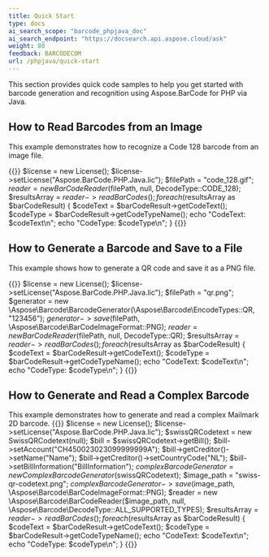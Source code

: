 ```yaml
---
title: Quick Start
type: docs
ai_search_scope: "barcode_phpjava_doc"
ai_search_endpoint: "https://docsearch.api.aspose.cloud/ask"
weight: 80
feedback: BARCODECOM
url: /phpjava/quick-start
---
```


This section provides quick code samples to help you get started with barcode 
generation and recognition using Aspose.BarCode for PHP via Java.

## **How to Read Barcodes from an Image**
This example demonstrates how to recognize a Code 128 barcode from an image file.

{{<highlight php>}}
    $license = new License();
    $license->setLicense("Aspose.BarCode.PHP.Java.lic");
    $filePath = "code_128.gif";
    $reader = new BarCodeReader($filePath, null, DecodeType::CODE_128);
    $resultsArray = $reader->readBarCodes();
    foreach ($resultsArray as $barCodeResult) {
        $codeText = $barCodeResult->getCodeText();
        $codeType = $barCodeResult->getCodeTypeName();
        echo "CodeText: $codeText\n";
        echo "CodeType: $codeType\n";
    }
{{</highlight>}}

## **How to Generate a Barcode and Save to a File**
This example shows how to generate a QR code and save it as a PNG file.

{{<highlight php>}}
    $license = new License();
    $license->setLicense("Aspose.BarCode.PHP.Java.lic");
    $filePath = "qr.png";
    $generator = new \Aspose\Barcode\BarcodeGenerator(\Aspose\Barcode\EncodeTypes::QR, "123456");
    $generator->save($filePath, \Aspose\Barcode\BarCodeImageFormat::PNG);
    $reader = new BarCodeReader($filePath, null, DecodeType::QR);
    $resultsArray = $reader->readBarCodes();
    foreach ($resultsArray as $barCodeResult) {
        $codeText = $barCodeResult->getCodeText();
        $codeType = $barCodeResult->getCodeTypeName();
        echo "CodeText: $codeText\n";
        echo "CodeType: $codeType\n";
    }
{{</highlight>}}

## **How to Generate and Read a Complex Barcode**
This example demonstrates how to generate and read a complex Mailmark 2D barcode.
{{<highlight php>}}
    $license = new License();
    $license->setLicense("Aspose.BarCode.PHP.Java.lic");
    $swissQRCodetext = new SwissQRCodetext(null);
    $bill = $swissQRCodetext->getBill();
    $bill->setAccount("CH450023023099999999A");
    $bill->getCreditor()->setName("Name");
    $bill->getCreditor()->setCountryCode("NL");
    $bill->setBillInformation("BillInformation");
    $complexBarcodeGenerator = new ComplexBarcodeGenerator($swissQRCodetext);
    $image_path = "swiss-qr-codetext.png";
    $complexBarcodeGenerator->save($image_path, \Aspose\Barcode\BarCodeImageFormat::PNG);
    $reader = new \Aspose\Barcode\BarCodeReader($image_path, null, \Aspose\Barcode\DecodeType::ALL_SUPPORTED_TYPES);
    $resultsArray = $reader->readBarCodes();
    foreach ($resultsArray as $barCodeResult) {
        $codeText = $barCodeResult->getCodeText();
        $codeType = $barCodeResult->getCodeTypeName();
        echo "CodeText: $codeText\n";
        echo "CodeType: $codeType\n";
    }
{{</highlight>}}



